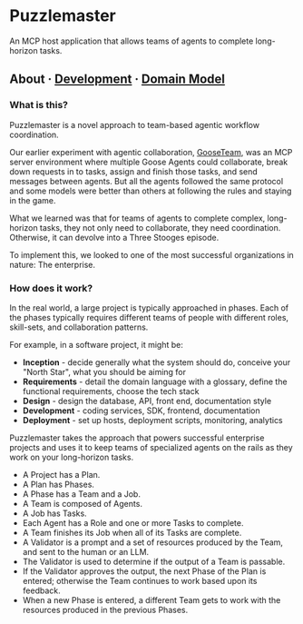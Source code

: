# Puzzlemaster

An MCP host application that allows teams of agents to complete long-horizon tasks.

## About · [Development](./development.md) · [Domain Model](./domain-model.md)

### What is this?
Puzzlemaster is a novel approach to team-based agentic workflow coordination.

Our earlier experiment with agentic collaboration, [GooseTeam](https://github.com/cliffhall/GooseTeam),
was an MCP server environment where multiple Goose Agents could collaborate, break down requests in to tasks,
assign and finish those tasks, and send messages between agents. But all the agents followed the same protocol
and some models were better than others at following the rules and staying in the game.

What we learned was that for teams of agents to complete complex, long-horizon tasks, they not
only need to collaborate, they need coordination. Otherwise, it can devolve into a Three Stooges
episode.

To implement this, we looked to one of the most successful organizations in nature: The enterprise.

### How does it work?
In the real world, a large project is typically approached in phases.
Each of the phases typically requires different teams of people with different roles, skill-sets, and collaboration patterns.

For example, in a software project, it might be:
* **Inception** - decide generally what the system should do, conceive your "North Star", what you should be aiming for
* **Requirements** - detail the domain language with a glossary, define the functional requirements, choose the tech stack
* **Design** - design the database, API, front end, documentation style
* **Development** - coding services, SDK, frontend, documentation
* **Deployment** - set up hosts, deployment scripts, monitoring, analytics

Puzzlemaster takes the approach that powers successful enterprise projects and uses it
to keep teams of specialized agents on the rails as they work on your long-horizon tasks.

* A Project has a Plan.
* A Plan has Phases.
* A Phase has a Team and a Job.
* A Team is composed of Agents.
* A Job has Tasks.
* Each Agent has a Role and one or more Tasks to complete.
* A Team finishes its Job when all of its Tasks are complete.
* A Validator is a prompt and a set of resources produced by the Team, and sent to the human or an LLM.
* The Validator is used to determine if the output of a Team is passable.
* If the Validator approves the output, the next Phase of the Plan is entered; otherwise the Team continues to work based upon its feedback.
* When a new Phase is entered, a different Team gets to work with the resources produced in the previous Phases.
